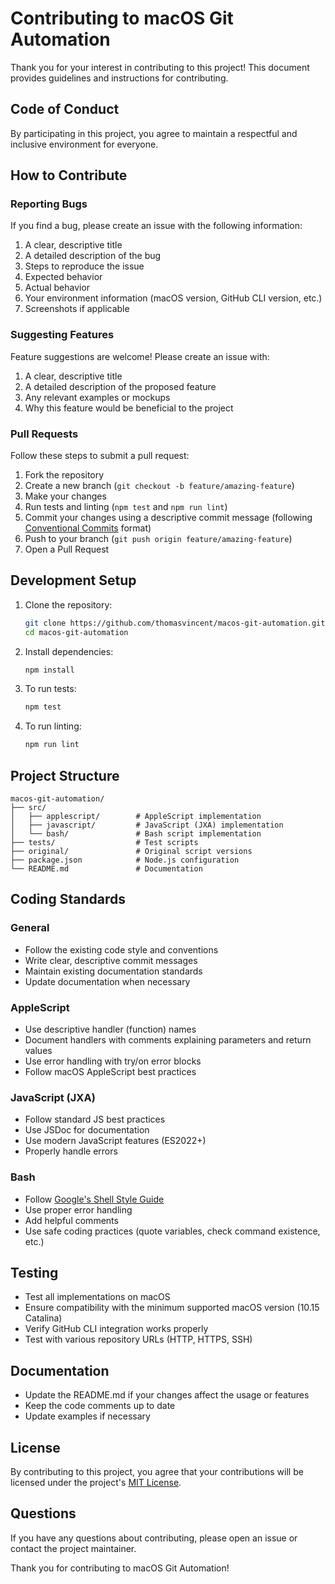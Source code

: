 # Contributing to macOS Git Automation

Thank you for your interest in contributing to this project! This document provides guidelines and instructions for contributing.

## Code of Conduct

By participating in this project, you agree to maintain a respectful and inclusive environment for everyone.

## How to Contribute

### Reporting Bugs

If you find a bug, please create an issue with the following information:

1. A clear, descriptive title
2. A detailed description of the bug
3. Steps to reproduce the issue
4. Expected behavior
5. Actual behavior
6. Your environment information (macOS version, GitHub CLI version, etc.)
7. Screenshots if applicable

### Suggesting Features

Feature suggestions are welcome! Please create an issue with:

1. A clear, descriptive title
2. A detailed description of the proposed feature
3. Any relevant examples or mockups
4. Why this feature would be beneficial to the project

### Pull Requests

Follow these steps to submit a pull request:

1. Fork the repository
2. Create a new branch (`git checkout -b feature/amazing-feature`)
3. Make your changes
4. Run tests and linting (`npm test` and `npm run lint`)
5. Commit your changes using a descriptive commit message (following [Conventional Commits](https://www.conventionalcommits.org/) format)
6. Push to your branch (`git push origin feature/amazing-feature`)
7. Open a Pull Request

## Development Setup

1. Clone the repository:
   ```bash
   git clone https://github.com/thomasvincent/macos-git-automation.git
   cd macos-git-automation
   ```

2. Install dependencies:
   ```bash
   npm install
   ```

3. To run tests:
   ```bash
   npm test
   ```

4. To run linting:
   ```bash
   npm run lint
   ```

## Project Structure

```
macos-git-automation/
├── src/
│   ├── applescript/        # AppleScript implementation
│   ├── javascript/         # JavaScript (JXA) implementation
│   └── bash/               # Bash script implementation
├── tests/                  # Test scripts
├── original/               # Original script versions
├── package.json            # Node.js configuration
└── README.md               # Documentation
```

## Coding Standards

### General

- Follow the existing code style and conventions
- Write clear, descriptive commit messages
- Maintain existing documentation standards
- Update documentation when necessary

### AppleScript

- Use descriptive handler (function) names
- Document handlers with comments explaining parameters and return values
- Use error handling with try/on error blocks
- Follow macOS AppleScript best practices

### JavaScript (JXA)

- Follow standard JS best practices
- Use JSDoc for documentation
- Use modern JavaScript features (ES2022+)
- Properly handle errors

### Bash

- Follow [Google's Shell Style Guide](https://google.github.io/styleguide/shellguide.html)
- Use proper error handling
- Add helpful comments
- Use safe coding practices (quote variables, check command existence, etc.)

## Testing

- Test all implementations on macOS
- Ensure compatibility with the minimum supported macOS version (10.15 Catalina)
- Verify GitHub CLI integration works properly
- Test with various repository URLs (HTTP, HTTPS, SSH)

## Documentation

- Update the README.md if your changes affect the usage or features
- Keep the code comments up to date
- Update examples if necessary

## License

By contributing to this project, you agree that your contributions will be licensed under the project's [MIT License](LICENSE).

## Questions

If you have any questions about contributing, please open an issue or contact the project maintainer.

Thank you for contributing to macOS Git Automation!